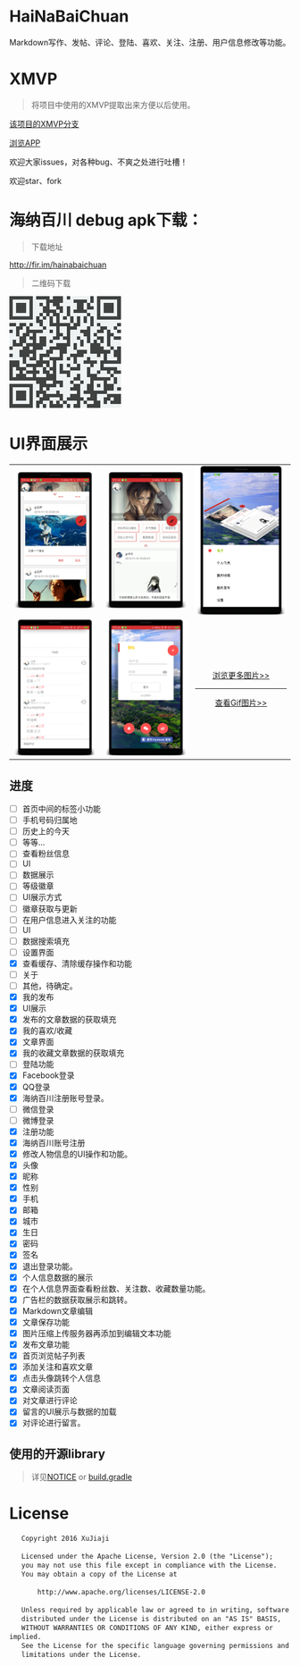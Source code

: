 # HaiNaBaiChuan
Markdown写作、发帖、评论、登陆、喜欢、关注、注册、用户信息修改等功能。
# XMVP

> 将项目中使用的XMVP提取出来方便以后使用。

[该项目的XMVP分支](https://github.com/xujiaji/HaiNaBaiChuan/tree/XMVP)

[浏览APP](https://github.com/xujiaji/HaiNaBaiChuan/releases)

欢迎大家issues，对各种bug、不爽之处进行吐槽！

欢迎star、fork

# 海纳百川 debug apk下载：
> 下载地址

http://fir.im/hainabaichuan
> 二维码下载

![下载](display/下载.png)

# UI界面展示

||||
|:-:|:-:|:-:|
|![首页1](display/home_page_1.png)| ![首页2](display/home_page_2.png)| ![首页3](display/home_page_3.png) |
|![阅读1](display/read_article_page_2.png)|![登陆1](display/login_page_1.png)|[浏览更多图片>>](display/display.md)<hr>[查看Gif图片>>](display/running.gif)|

## 进度
- [ ] 首页中间的标签小功能
 - [ ] 手机号码归属地
 - [ ] 历史上的今天
 - [ ] 等等...
- [ ] 查看粉丝信息
 - [ ] UI
 - [ ] 数据展示
- [ ] 等级徽章
 - [ ] UI展示方式
 - [ ] 徽章获取与更新
- [ ] 在用户信息进入关注的功能
 - [ ] UI
 - [ ] 数据搜索填充
- [ ] 设置界面
 - [x] 查看缓存、清除缓存操作和功能
 - [ ] 关于 
 - [ ] 其他，待确定。
- [x] 我的发布
 - [x] UI展示
 - [x] 发布的文章数据的获取填充
- [x] 我的喜欢/收藏
 - [x] 文章界面
 - [x] 我的收藏文章数据的获取填充
- [ ] 登陆功能
 - [x] Facebook登录
 - [x] QQ登录
 - [x] 海纳百川注册账号登录。
 - [ ] 微信登录
 - [ ] 微博登录
- [x] 注册功能
 - [x] 海纳百川账号注册
- [x] 修改人物信息的UI操作和功能。
 - [x] 头像
 - [x] 昵称
 - [x] 性别
 - [x] 手机
 - [x] 邮箱
 - [x] 城市
 - [x] 生日
 - [x] 密码
 - [x] 签名
- [x] 退出登录功能。
- [x] 个人信息数据的展示
- [x] 在个人信息界面查看粉丝数、关注数、收藏数量功能。
- [x] 广告栏的数据获取展示和跳转。
- [x] Markdown文章编辑
 - [x] 文章保存功能
 - [x] 图片压缩上传服务器再添加到编辑文本功能
 - [x] 发布文章功能
- [x] 首页浏览帖子列表
 - [x] 添加关注和喜欢文章
 - [x] 点击头像跳转个人信息
- [x] 文章阅读页面
 - [x] 对文章进行评论
 - [x] 留言的UI展示与数据的加载 
 - [x] 对评论进行留言。

## 使用的开源library
> 详见[NOTICE](NOTICE) or [build.gradle](app/build.gradle)

# License
```
   Copyright 2016 XuJiaji

   Licensed under the Apache License, Version 2.0 (the "License");
   you may not use this file except in compliance with the License.
   You may obtain a copy of the License at

       http://www.apache.org/licenses/LICENSE-2.0

   Unless required by applicable law or agreed to in writing, software
   distributed under the License is distributed on an "AS IS" BASIS,
   WITHOUT WARRANTIES OR CONDITIONS OF ANY KIND, either express or implied.
   See the License for the specific language governing permissions and
   limitations under the License.
```
